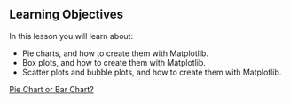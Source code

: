 ## Learning Objectives

In this lesson you will learn about:

* Pie charts, and how to create them with Matplotlib.
* Box plots, and how to create them with Matplotlib.  
* Scatter plots and bubble plots, and how to create them with Matplotlib.

[Pie Chart or Bar Chart?](https://www.alchemer.com/resources/blog/pie-chart-or-bar-graph/)

